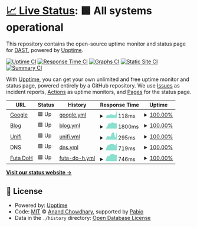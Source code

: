 # [📈 Live Status](https://cloverdefa.github.io/upptime): <!--live status--> **🟩 All systems operational**

This repository contains the open-source uptime monitor and status page for [DAST](https://cloverdefa.github.io/upptime), powered by [Upptime](https://github.com/upptime/upptime).

[![Uptime CI](https://github.com/cloverdefa/upptime/workflows/Uptime%20CI/badge.svg)](https://github.com/cloverdefa/upptime/actions?query=workflow%3A%22Uptime+CI%22)
[![Response Time CI](https://github.com/cloverdefa/upptime/workflows/Response%20Time%20CI/badge.svg)](https://github.com/cloverdefa/upptime/actions?query=workflow%3A%22Response+Time+CI%22)
[![Graphs CI](https://github.com/cloverdefa/upptime/workflows/Graphs%20CI/badge.svg)](https://github.com/cloverdefa/upptime/actions?query=workflow%3A%22Graphs+CI%22)
[![Static Site CI](https://github.com/cloverdefa/upptime/workflows/Static%20Site%20CI/badge.svg)](https://github.com/cloverdefa/upptime/actions?query=workflow%3A%22Static+Site+CI%22)
[![Summary CI](https://github.com/cloverdefa/upptime/workflows/Summary%20CI/badge.svg)](https://github.com/cloverdefa/upptime/actions?query=workflow%3A%22Summary+CI%22)

With [Upptime](https://upptime.js.org), you can get your own unlimited and free uptime monitor and status page, powered entirely by a GitHub repository. We use [Issues](https://github.com/cloverdefa/upptime/issues) as incident reports, [Actions](https://github.com/cloverdefa/upptime/actions) as uptime monitors, and [Pages](https://cloverdefa.github.io/upptime) for the status page.

<!--start: status pages-->
<!-- This summary is generated by Upptime (https://github.com/upptime/upptime) -->
<!-- Do not edit this manually, your changes will be overwritten -->
<!-- prettier-ignore -->
| URL | Status | History | Response Time | Uptime |
| --- | ------ | ------- | ------------- | ------ |
| <img alt="" src="https://icons.duckduckgo.com/ip3/www.google.com.ico" height="13"> [Google](https://www.google.com) | 🟩 Up | [google.yml](https://github.com/cloverdefa/upptime/commits/HEAD/history/google.yml) | <details><summary><img alt="Response time graph" src="./graphs/google/response-time-week.png" height="20"> 118ms</summary><br><a href="https://cloverdefa.github.io/upptime/history/google"><img alt="Response time 108" src="https://img.shields.io/endpoint?url=https%3A%2F%2Fraw.githubusercontent.com%2Fcloverdefa%2Fupptime%2FHEAD%2Fapi%2Fgoogle%2Fresponse-time.json"></a><br><a href="https://cloverdefa.github.io/upptime/history/google"><img alt="24-hour response time 104" src="https://img.shields.io/endpoint?url=https%3A%2F%2Fraw.githubusercontent.com%2Fcloverdefa%2Fupptime%2FHEAD%2Fapi%2Fgoogle%2Fresponse-time-day.json"></a><br><a href="https://cloverdefa.github.io/upptime/history/google"><img alt="7-day response time 118" src="https://img.shields.io/endpoint?url=https%3A%2F%2Fraw.githubusercontent.com%2Fcloverdefa%2Fupptime%2FHEAD%2Fapi%2Fgoogle%2Fresponse-time-week.json"></a><br><a href="https://cloverdefa.github.io/upptime/history/google"><img alt="30-day response time 98" src="https://img.shields.io/endpoint?url=https%3A%2F%2Fraw.githubusercontent.com%2Fcloverdefa%2Fupptime%2FHEAD%2Fapi%2Fgoogle%2Fresponse-time-month.json"></a><br><a href="https://cloverdefa.github.io/upptime/history/google"><img alt="1-year response time 108" src="https://img.shields.io/endpoint?url=https%3A%2F%2Fraw.githubusercontent.com%2Fcloverdefa%2Fupptime%2FHEAD%2Fapi%2Fgoogle%2Fresponse-time-year.json"></a></details> | <details><summary><a href="https://cloverdefa.github.io/upptime/history/google">100.00%</a></summary><a href="https://cloverdefa.github.io/upptime/history/google"><img alt="All-time uptime 100.00%" src="https://img.shields.io/endpoint?url=https%3A%2F%2Fraw.githubusercontent.com%2Fcloverdefa%2Fupptime%2FHEAD%2Fapi%2Fgoogle%2Fuptime.json"></a><br><a href="https://cloverdefa.github.io/upptime/history/google"><img alt="24-hour uptime 100.00%" src="https://img.shields.io/endpoint?url=https%3A%2F%2Fraw.githubusercontent.com%2Fcloverdefa%2Fupptime%2FHEAD%2Fapi%2Fgoogle%2Fuptime-day.json"></a><br><a href="https://cloverdefa.github.io/upptime/history/google"><img alt="7-day uptime 100.00%" src="https://img.shields.io/endpoint?url=https%3A%2F%2Fraw.githubusercontent.com%2Fcloverdefa%2Fupptime%2FHEAD%2Fapi%2Fgoogle%2Fuptime-week.json"></a><br><a href="https://cloverdefa.github.io/upptime/history/google"><img alt="30-day uptime 100.00%" src="https://img.shields.io/endpoint?url=https%3A%2F%2Fraw.githubusercontent.com%2Fcloverdefa%2Fupptime%2FHEAD%2Fapi%2Fgoogle%2Fuptime-month.json"></a><br><a href="https://cloverdefa.github.io/upptime/history/google"><img alt="1-year uptime 100.00%" src="https://img.shields.io/endpoint?url=https%3A%2F%2Fraw.githubusercontent.com%2Fcloverdefa%2Fupptime%2FHEAD%2Fapi%2Fgoogle%2Fuptime-year.json"></a></details>
| <img alt="" src="https://cdn-icons-png.flaticon.com/128/59/59137.png" height="13"> [Blog](https://blog.dast.tw) | 🟩 Up | [blog.yml](https://github.com/cloverdefa/upptime/commits/HEAD/history/blog.yml) | <details><summary><img alt="Response time graph" src="./graphs/blog/response-time-week.png" height="20"> 1800ms</summary><br><a href="https://cloverdefa.github.io/upptime/history/blog"><img alt="Response time 816" src="https://img.shields.io/endpoint?url=https%3A%2F%2Fraw.githubusercontent.com%2Fcloverdefa%2Fupptime%2FHEAD%2Fapi%2Fblog%2Fresponse-time.json"></a><br><a href="https://cloverdefa.github.io/upptime/history/blog"><img alt="24-hour response time 1723" src="https://img.shields.io/endpoint?url=https%3A%2F%2Fraw.githubusercontent.com%2Fcloverdefa%2Fupptime%2FHEAD%2Fapi%2Fblog%2Fresponse-time-day.json"></a><br><a href="https://cloverdefa.github.io/upptime/history/blog"><img alt="7-day response time 1800" src="https://img.shields.io/endpoint?url=https%3A%2F%2Fraw.githubusercontent.com%2Fcloverdefa%2Fupptime%2FHEAD%2Fapi%2Fblog%2Fresponse-time-week.json"></a><br><a href="https://cloverdefa.github.io/upptime/history/blog"><img alt="30-day response time 1743" src="https://img.shields.io/endpoint?url=https%3A%2F%2Fraw.githubusercontent.com%2Fcloverdefa%2Fupptime%2FHEAD%2Fapi%2Fblog%2Fresponse-time-month.json"></a><br><a href="https://cloverdefa.github.io/upptime/history/blog"><img alt="1-year response time 816" src="https://img.shields.io/endpoint?url=https%3A%2F%2Fraw.githubusercontent.com%2Fcloverdefa%2Fupptime%2FHEAD%2Fapi%2Fblog%2Fresponse-time-year.json"></a></details> | <details><summary><a href="https://cloverdefa.github.io/upptime/history/blog">100.00%</a></summary><a href="https://cloverdefa.github.io/upptime/history/blog"><img alt="All-time uptime 99.99%" src="https://img.shields.io/endpoint?url=https%3A%2F%2Fraw.githubusercontent.com%2Fcloverdefa%2Fupptime%2FHEAD%2Fapi%2Fblog%2Fuptime.json"></a><br><a href="https://cloverdefa.github.io/upptime/history/blog"><img alt="24-hour uptime 100.00%" src="https://img.shields.io/endpoint?url=https%3A%2F%2Fraw.githubusercontent.com%2Fcloverdefa%2Fupptime%2FHEAD%2Fapi%2Fblog%2Fuptime-day.json"></a><br><a href="https://cloverdefa.github.io/upptime/history/blog"><img alt="7-day uptime 100.00%" src="https://img.shields.io/endpoint?url=https%3A%2F%2Fraw.githubusercontent.com%2Fcloverdefa%2Fupptime%2FHEAD%2Fapi%2Fblog%2Fuptime-week.json"></a><br><a href="https://cloverdefa.github.io/upptime/history/blog"><img alt="30-day uptime 100.00%" src="https://img.shields.io/endpoint?url=https%3A%2F%2Fraw.githubusercontent.com%2Fcloverdefa%2Fupptime%2FHEAD%2Fapi%2Fblog%2Fuptime-month.json"></a><br><a href="https://cloverdefa.github.io/upptime/history/blog"><img alt="1-year uptime 99.99%" src="https://img.shields.io/endpoint?url=https%3A%2F%2Fraw.githubusercontent.com%2Fcloverdefa%2Fupptime%2FHEAD%2Fapi%2Fblog%2Fuptime-year.json"></a></details>
| <img alt="" src="https://icons.duckduckgo.com/ip3/unifi.ui.com.ico" height="13"> [Unifi](https://unifi.ui.com) | 🟩 Up | [unifi.yml](https://github.com/cloverdefa/upptime/commits/HEAD/history/unifi.yml) | <details><summary><img alt="Response time graph" src="./graphs/unifi/response-time-week.png" height="20"> 295ms</summary><br><a href="https://cloverdefa.github.io/upptime/history/unifi"><img alt="Response time 325" src="https://img.shields.io/endpoint?url=https%3A%2F%2Fraw.githubusercontent.com%2Fcloverdefa%2Fupptime%2FHEAD%2Fapi%2Funifi%2Fresponse-time.json"></a><br><a href="https://cloverdefa.github.io/upptime/history/unifi"><img alt="24-hour response time 292" src="https://img.shields.io/endpoint?url=https%3A%2F%2Fraw.githubusercontent.com%2Fcloverdefa%2Fupptime%2FHEAD%2Fapi%2Funifi%2Fresponse-time-day.json"></a><br><a href="https://cloverdefa.github.io/upptime/history/unifi"><img alt="7-day response time 295" src="https://img.shields.io/endpoint?url=https%3A%2F%2Fraw.githubusercontent.com%2Fcloverdefa%2Fupptime%2FHEAD%2Fapi%2Funifi%2Fresponse-time-week.json"></a><br><a href="https://cloverdefa.github.io/upptime/history/unifi"><img alt="30-day response time 308" src="https://img.shields.io/endpoint?url=https%3A%2F%2Fraw.githubusercontent.com%2Fcloverdefa%2Fupptime%2FHEAD%2Fapi%2Funifi%2Fresponse-time-month.json"></a><br><a href="https://cloverdefa.github.io/upptime/history/unifi"><img alt="1-year response time 325" src="https://img.shields.io/endpoint?url=https%3A%2F%2Fraw.githubusercontent.com%2Fcloverdefa%2Fupptime%2FHEAD%2Fapi%2Funifi%2Fresponse-time-year.json"></a></details> | <details><summary><a href="https://cloverdefa.github.io/upptime/history/unifi">100.00%</a></summary><a href="https://cloverdefa.github.io/upptime/history/unifi"><img alt="All-time uptime 100.00%" src="https://img.shields.io/endpoint?url=https%3A%2F%2Fraw.githubusercontent.com%2Fcloverdefa%2Fupptime%2FHEAD%2Fapi%2Funifi%2Fuptime.json"></a><br><a href="https://cloverdefa.github.io/upptime/history/unifi"><img alt="24-hour uptime 100.00%" src="https://img.shields.io/endpoint?url=https%3A%2F%2Fraw.githubusercontent.com%2Fcloverdefa%2Fupptime%2FHEAD%2Fapi%2Funifi%2Fuptime-day.json"></a><br><a href="https://cloverdefa.github.io/upptime/history/unifi"><img alt="7-day uptime 100.00%" src="https://img.shields.io/endpoint?url=https%3A%2F%2Fraw.githubusercontent.com%2Fcloverdefa%2Fupptime%2FHEAD%2Fapi%2Funifi%2Fuptime-week.json"></a><br><a href="https://cloverdefa.github.io/upptime/history/unifi"><img alt="30-day uptime 100.00%" src="https://img.shields.io/endpoint?url=https%3A%2F%2Fraw.githubusercontent.com%2Fcloverdefa%2Fupptime%2FHEAD%2Fapi%2Funifi%2Fuptime-month.json"></a><br><a href="https://cloverdefa.github.io/upptime/history/unifi"><img alt="1-year uptime 100.00%" src="https://img.shields.io/endpoint?url=https%3A%2F%2Fraw.githubusercontent.com%2Fcloverdefa%2Fupptime%2FHEAD%2Fapi%2Funifi%2Fuptime-year.json"></a></details>
| <img alt="" src="https://rocketscience-it.nl/images/logos/adguardhomeremote.svg" height="13"> DNS | 🟩 Up | [dns.yml](https://github.com/cloverdefa/upptime/commits/HEAD/history/dns.yml) | <details><summary><img alt="Response time graph" src="./graphs/dns/response-time-week.png" height="20"> 719ms</summary><br><a href="https://cloverdefa.github.io/upptime/history/dns"><img alt="Response time 668" src="https://img.shields.io/endpoint?url=https%3A%2F%2Fraw.githubusercontent.com%2Fcloverdefa%2Fupptime%2FHEAD%2Fapi%2Fdns%2Fresponse-time.json"></a><br><a href="https://cloverdefa.github.io/upptime/history/dns"><img alt="24-hour response time 675" src="https://img.shields.io/endpoint?url=https%3A%2F%2Fraw.githubusercontent.com%2Fcloverdefa%2Fupptime%2FHEAD%2Fapi%2Fdns%2Fresponse-time-day.json"></a><br><a href="https://cloverdefa.github.io/upptime/history/dns"><img alt="7-day response time 719" src="https://img.shields.io/endpoint?url=https%3A%2F%2Fraw.githubusercontent.com%2Fcloverdefa%2Fupptime%2FHEAD%2Fapi%2Fdns%2Fresponse-time-week.json"></a><br><a href="https://cloverdefa.github.io/upptime/history/dns"><img alt="30-day response time 714" src="https://img.shields.io/endpoint?url=https%3A%2F%2Fraw.githubusercontent.com%2Fcloverdefa%2Fupptime%2FHEAD%2Fapi%2Fdns%2Fresponse-time-month.json"></a><br><a href="https://cloverdefa.github.io/upptime/history/dns"><img alt="1-year response time 668" src="https://img.shields.io/endpoint?url=https%3A%2F%2Fraw.githubusercontent.com%2Fcloverdefa%2Fupptime%2FHEAD%2Fapi%2Fdns%2Fresponse-time-year.json"></a></details> | <details><summary><a href="https://cloverdefa.github.io/upptime/history/dns">100.00%</a></summary><a href="https://cloverdefa.github.io/upptime/history/dns"><img alt="All-time uptime 99.94%" src="https://img.shields.io/endpoint?url=https%3A%2F%2Fraw.githubusercontent.com%2Fcloverdefa%2Fupptime%2FHEAD%2Fapi%2Fdns%2Fuptime.json"></a><br><a href="https://cloverdefa.github.io/upptime/history/dns"><img alt="24-hour uptime 100.00%" src="https://img.shields.io/endpoint?url=https%3A%2F%2Fraw.githubusercontent.com%2Fcloverdefa%2Fupptime%2FHEAD%2Fapi%2Fdns%2Fuptime-day.json"></a><br><a href="https://cloverdefa.github.io/upptime/history/dns"><img alt="7-day uptime 100.00%" src="https://img.shields.io/endpoint?url=https%3A%2F%2Fraw.githubusercontent.com%2Fcloverdefa%2Fupptime%2FHEAD%2Fapi%2Fdns%2Fuptime-week.json"></a><br><a href="https://cloverdefa.github.io/upptime/history/dns"><img alt="30-day uptime 100.00%" src="https://img.shields.io/endpoint?url=https%3A%2F%2Fraw.githubusercontent.com%2Fcloverdefa%2Fupptime%2FHEAD%2Fapi%2Fdns%2Fuptime-month.json"></a><br><a href="https://cloverdefa.github.io/upptime/history/dns"><img alt="1-year uptime 99.94%" src="https://img.shields.io/endpoint?url=https%3A%2F%2Fraw.githubusercontent.com%2Fcloverdefa%2Fupptime%2FHEAD%2Fapi%2Fdns%2Fuptime-year.json"></a></details>
| <img alt="" src="https://rocketscience-it.nl/images/logos/adguardhomeremote.svg" height="13"> [Futa DoH](https://doh.futa.gg/dns-query) | 🟩 Up | [futa-do-h.yml](https://github.com/cloverdefa/upptime/commits/HEAD/history/futa-do-h.yml) | <details><summary><img alt="Response time graph" src="./graphs/futa-do-h/response-time-week.png" height="20"> 746ms</summary><br><a href="https://cloverdefa.github.io/upptime/history/futa-do-h"><img alt="Response time 809" src="https://img.shields.io/endpoint?url=https%3A%2F%2Fraw.githubusercontent.com%2Fcloverdefa%2Fupptime%2FHEAD%2Fapi%2Ffuta-do-h%2Fresponse-time.json"></a><br><a href="https://cloverdefa.github.io/upptime/history/futa-do-h"><img alt="24-hour response time 680" src="https://img.shields.io/endpoint?url=https%3A%2F%2Fraw.githubusercontent.com%2Fcloverdefa%2Fupptime%2FHEAD%2Fapi%2Ffuta-do-h%2Fresponse-time-day.json"></a><br><a href="https://cloverdefa.github.io/upptime/history/futa-do-h"><img alt="7-day response time 746" src="https://img.shields.io/endpoint?url=https%3A%2F%2Fraw.githubusercontent.com%2Fcloverdefa%2Fupptime%2FHEAD%2Fapi%2Ffuta-do-h%2Fresponse-time-week.json"></a><br><a href="https://cloverdefa.github.io/upptime/history/futa-do-h"><img alt="30-day response time 794" src="https://img.shields.io/endpoint?url=https%3A%2F%2Fraw.githubusercontent.com%2Fcloverdefa%2Fupptime%2FHEAD%2Fapi%2Ffuta-do-h%2Fresponse-time-month.json"></a><br><a href="https://cloverdefa.github.io/upptime/history/futa-do-h"><img alt="1-year response time 809" src="https://img.shields.io/endpoint?url=https%3A%2F%2Fraw.githubusercontent.com%2Fcloverdefa%2Fupptime%2FHEAD%2Fapi%2Ffuta-do-h%2Fresponse-time-year.json"></a></details> | <details><summary><a href="https://cloverdefa.github.io/upptime/history/futa-do-h">100.00%</a></summary><a href="https://cloverdefa.github.io/upptime/history/futa-do-h"><img alt="All-time uptime 99.99%" src="https://img.shields.io/endpoint?url=https%3A%2F%2Fraw.githubusercontent.com%2Fcloverdefa%2Fupptime%2FHEAD%2Fapi%2Ffuta-do-h%2Fuptime.json"></a><br><a href="https://cloverdefa.github.io/upptime/history/futa-do-h"><img alt="24-hour uptime 100.00%" src="https://img.shields.io/endpoint?url=https%3A%2F%2Fraw.githubusercontent.com%2Fcloverdefa%2Fupptime%2FHEAD%2Fapi%2Ffuta-do-h%2Fuptime-day.json"></a><br><a href="https://cloverdefa.github.io/upptime/history/futa-do-h"><img alt="7-day uptime 100.00%" src="https://img.shields.io/endpoint?url=https%3A%2F%2Fraw.githubusercontent.com%2Fcloverdefa%2Fupptime%2FHEAD%2Fapi%2Ffuta-do-h%2Fuptime-week.json"></a><br><a href="https://cloverdefa.github.io/upptime/history/futa-do-h"><img alt="30-day uptime 99.96%" src="https://img.shields.io/endpoint?url=https%3A%2F%2Fraw.githubusercontent.com%2Fcloverdefa%2Fupptime%2FHEAD%2Fapi%2Ffuta-do-h%2Fuptime-month.json"></a><br><a href="https://cloverdefa.github.io/upptime/history/futa-do-h"><img alt="1-year uptime 99.99%" src="https://img.shields.io/endpoint?url=https%3A%2F%2Fraw.githubusercontent.com%2Fcloverdefa%2Fupptime%2FHEAD%2Fapi%2Ffuta-do-h%2Fuptime-year.json"></a></details>

<!--end: status pages-->

[**Visit our status website →**](https://cloverdefa.github.io/upptime)

## 📄 License

- Powered by: [Upptime](https://github.com/upptime/upptime)
- Code: [MIT](./LICENSE) © [Anand Chowdhary](https://anandchowdhary.com), supported by [Pabio](https://pabio.com)
- Data in the `./history` directory: [Open Database License](https://opendatacommons.org/licenses/odbl/1-0/)
